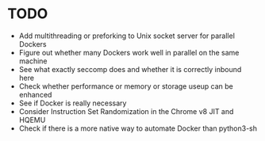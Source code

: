 TODO
====
- Add multithreading or preforking to Unix socket server for parallel Dockers
- Figure out whether many Dockers work well in parallel on the same machine
- See what exactly seccomp does and whether it is correctly inbound here
- Check whether performance or memory or storage useup can be enhanced
- See if Docker is really necessary
- Consider Instruction Set Randomization in the Chrome v8 JIT and HQEMU
- Check if there is a more native way to automate Docker than python3-sh

